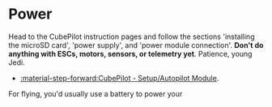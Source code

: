 # Power

Head to the CubePilot instruction pages and follow the sections 'installing the microSD card', 'power supply', and 'power module connection'. **Don't do anything with ESCs, motors, sensors, or telemetry yet**. Patience, young Jedi.

* [:material-step-forward:CubePilot - Setup/Autopilot Module](https://docs.cubepilot.org/user-guides/autopilot/the-cube/setup/autopilot-module).

For flying, you'd usually use a battery to power your 